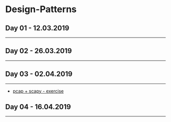 # Design-Patterns

## Day 01 - 12.03.2019
***
## Day 02 - 26.03.2019
***
## Day 03 - 02.04.2019
***
  - [pcap + scapy - exercise](https://github.com/bsharabi/Scapy/tree/master/Day%2003%20-%2002.04.2019/pcap%20+%20scapy%20-%20exercise)
## Day 04 - 16.04.2019
***
